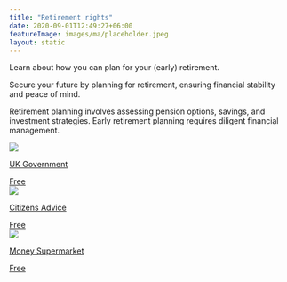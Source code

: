 ```yaml
---
title: "Retirement rights"
date: 2020-09-01T12:49:27+06:00
featureImage: images/ma/placeholder.jpeg
layout: static
---
```


Learn about how you can plan for your (early) retirement.

Secure your future by planning for retirement, ensuring financial stability and peace of mind.

Retirement planning involves assessing pension options, savings, and investment strategies. Early retirement planning requires diligent financial management.

<a class="ma-link" href="https://www.gov.uk/plan-for-retirement"><div class="ma-card ma-card-Learning"><div class="ma-icon"><img src ="/images/Icon-check - learning - opacity.svg"/></div><div class="ma-name"><p>UK Government</p></div><div class="ma-paid-text"><span>Free</span></div></div></a><a class="ma-link" href="https://www.citizensadvice.org.uk/debt-and-money/pensions/nearing-retirement/"><div class="ma-card ma-card-Learning"><div class="ma-icon"><img src ="/images/Icon-check - learning - opacity.svg"/></div><div class="ma-name"><p>Citizens Advice</p></div><div class="ma-paid-text"><span>Free</span></div></div></a><a class="ma-link" href="https://www.moneysupermarket.com/savings/saving-for-retirement-guide/"><div class="ma-card ma-card-Learning"><div class="ma-icon"><img src ="/images/Icon-check - learning - opacity.svg"/></div><div class="ma-name"><p>Money Supermarket</p></div><div class="ma-paid-text"><span>Free</span></div></div></a>  

<br/><br/>






